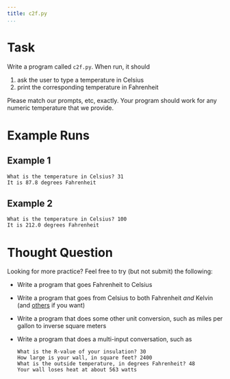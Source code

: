 ```yaml
---
title: c2f.py
...
```


# Task

Write a program called `c2f.py`.
When run, it should 

1. ask the user to type a temperature in Celsius
2. print the corresponding temperature in Fahrenheit

Please match our prompts, etc, exactly.
Your program should work for any numeric temperature that we provide.

# Example Runs

## Example 1

````
What is the temperature in Celsius? 31
It is 87.8 degrees Fahrenheit
````

## Example 2

````
What is the temperature in Celsius? 100
It is 212.0 degrees Fahrenheit
````

# Thought Question

Looking for more practice?  Feel free to try (but not submit) the following:

-   Write a program that goes Fahrenheit to Celsius
-   Write a program that goes from Celsius to both Fahrenheit *and* Kelvin (and [others](https://en.wikipedia.org/wiki/Scale_of_temperature#Conversion_table_between_different_temperature_scales) if you want)
-   Write a program that does some other unit conversion, such as miles per gallon to inverse square meters
-   Write a program that does a multi-input conversation, such as
    
    ````
    What is the R-value of your insulation? 30
    How large is your wall, in square feet? 2400
    What is the outside temperature, in degrees Fahrenheit? 48
    Your wall loses heat at about 563 watts
    ````


